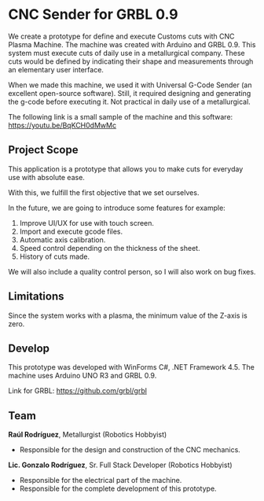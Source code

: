 <h1>CNC Sender for GRBL 0.9</h1>
<p>We create a prototype for define and execute Customs cuts with CNC Plasma Machine. The&nbsp;machine was created with Arduino and GRBL 0.9. This system must execute cuts of daily use in a metallurgical company. These cuts would be defined by indicating their shape and measurements through an elementary user interface.</p>
<p>When we made this machine, we used it with Universal G-Code Sender (an excellent open-source software). Still, it required designing and generating the g-code before executing it. Not practical in daily use of a metallurgical.</p>
<p>The following link is a small sample of the machine and this software: <a href="https://youtu.be/BqKCH0dMwMc">https://youtu.be/BqKCH0dMwMc</a></p>
<h2>Project Scope&nbsp;</h2>
<p>This application is a prototype that allows you to make cuts for everyday use with absolute ease.</p>
<p>With this, we fulfill the first objective that we set ourselves.</p>
<p>In the future, we are going to introduce some features for example:</p>
<ol>
<li>Improve UI/UX for use with touch screen.</li>
<li>Import and execute gcode files.</li>
<li>Automatic axis calibration.</li>
<li>Speed control depending on the thickness of the sheet.</li>
<li>History of cuts made.</li>
</ol>
<p>We will also include a quality control person, so I will also work on bug fixes.</p>
<h2>Limitations</h2>
<p>Since the system works with a plasma, the minimum value of the Z-axis is zero.</p>
<h2>Develop</h2>
<p>This prototype was developed with WinForms C#, .NET Framework 4.5. The machine uses Arduino UNO R3 and GRBL 0.9.</p>
<p>Link for GRBL:&nbsp;<a href="https://github.com/grbl/grbl">https://github.com/grbl/grbl</a></p>
<h2>Team</h2>
<p><strong>Ra&uacute;l Rodr&iacute;guez</strong>, Metallurgist (Robotics Hobbyist)</p>
<ul>
<li>Responsible for the design and construction of the CNC mechanics.&nbsp;</li>
</ul>
<p><strong>Lic. Gonzalo Rodr&iacute;guez</strong>, Sr. Full Stack Developer (Robotics Hobbyist)</p>
<ul>
<li>Responsible for the electrical part of the machine.</li>
<li>Responsible for the complete development of this prototype.</li>
</ul>
<p>&nbsp;</p>
